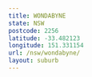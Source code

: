 ```yaml
---
title: WONDABYNE
state: NSW
postcode: 2256
latitude: -33.482123
longitude: 151.331154
url: /nsw/wondabyne/
layout: suburb
---
```

